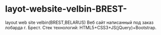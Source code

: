# layot-website-velbin-BREST-
layout web site velbin(BREST,BELARUS)
Веб сайт написанный под заказ лобарда г. Брест.
Стек технологий: HTML5+CSS3+JS(jQuery)+Bootstrap.
